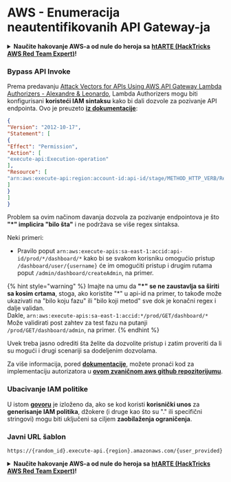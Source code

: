 # AWS - Enumeracija neautentifikovanih API Gateway-ja

<details>

<summary><strong>Naučite hakovanje AWS-a od nule do heroja sa</strong> <a href="https://training.hacktricks.xyz/courses/arte"><strong>htARTE (HackTricks AWS Red Team Expert)</strong></a><strong>!</strong></summary>

Drugi načini podrške HackTricks-u:

* Ako želite da vidite **vašu kompaniju reklamiranu na HackTricks-u** ili **preuzmete HackTricks u PDF formatu**, proverite [**SUBSCRIPTION PLANS**](https://github.com/sponsors/carlospolop)!
* Nabavite [**zvanični PEASS & HackTricks swag**](https://peass.creator-spring.com)
* Otkrijte [**The PEASS Family**](https://opensea.io/collection/the-peass-family), našu kolekciju ekskluzivnih [**NFT-ova**](https://opensea.io/collection/the-peass-family)
* **Pridružite se** 💬 [**Discord grupi**](https://discord.gg/hRep4RUj7f) ili [**telegram grupi**](https://t.me/peass) ili nas **pratite** na **Twitter-u** 🐦 [**@hacktricks_live**](https://twitter.com/hacktricks_live)**.**
* **Podelite svoje hakovanje trikove slanjem PR-ova na** [**HackTricks**](https://github.com/carlospolop/hacktricks) i [**HackTricks Cloud**](https://github.com/carlospolop/hacktricks-cloud) github repozitorijume.

</details>

### Bypass API Invoke

Prema predavanju [Attack Vectors for APIs Using AWS API Gateway Lambda Authorizers - Alexandre & Leonardo](https://www.youtube.com/watch?v=bsPKk7WDOnE), Lambda Authorizers mogu biti konfigurisani **koristeći IAM sintaksu** kako bi dali dozvole za pozivanje API endpointa. Ovo je preuzeto [**iz dokumentacije**](https://docs.aws.amazon.com/apigateway/latest/developerguide/api-gateway-control-access-using-iam-policies-to-invoke-api.html):
```json
{
"Version": "2012-10-17",
"Statement": [
{
"Effect": "Permission",
"Action": [
"execute-api:Execution-operation"
],
"Resource": [
"arn:aws:execute-api:region:account-id:api-id/stage/METHOD_HTTP_VERB/Resource-path"
]
}
]
}
```
Problem sa ovim načinom davanja dozvola za pozivanje endpointova je što **"\*" implicira "bilo šta"** i ne podržava se više regex sintaksa.

Neki primeri:

* Pravilo poput `arn:aws:execute-apis:sa-east-1:accid:api-id/prod/*/dashboard/*` kako bi se svakom korisniku omogućio pristup `/dashboard/user/{username}` će im omogućiti pristup i drugim rutama poput `/admin/dashboard/createAdmin`, na primer.

{% hint style="warning" %}
Imajte na umu da **"\*" se ne zaustavlja sa širiti sa kosim crtama**, stoga, ako koristite "\*" u api-id na primer, to takođe može ukazivati na "bilo koju fazu" ili "bilo koji metod" sve dok je konačni regex i dalje validan.\
Dakle, `arn:aws:execute-apis:sa-east-1:accid:*/prod/GET/dashboard/*`\
Može validirati post zahtev za test fazu na putanji `/prod/GET/dashboard/admin`, na primer.
{% endhint %}

Uvek treba jasno odrediti šta želite da dozvolite pristup i zatim proveriti da li su mogući i drugi scenariji sa dodeljenim dozvolama.

Za više informacija, pored [**dokumentacije**](https://docs.aws.amazon.com/apigateway/latest/developerguide/api-gateway-control-access-using-iam-policies-to-invoke-api.html), možete pronaći kod za implementaciju autorizatora u [**ovom zvaničnom aws github repozitorijumu**](https://github.com/awslabs/aws-apigateway-lambda-authorizer-blueprints/tree/master/blueprints).

### Ubacivanje IAM politike

U istom [**govoru**](https://www.youtube.com/watch?v=bsPKk7WDOnE) je izloženo da, ako se kod koristi **korisnički unos** za **generisanje IAM politika**, džokere (i druge kao što su "." ili specifični stringovi) mogu biti uključeni sa ciljem **zaobilaženja ograničenja**.

### Javni URL šablon
```
https://{random_id}.execute-api.{region}.amazonaws.com/{user_provided}
```
<details>

<summary><strong>Naučite hakovanje AWS-a od nule do heroja sa</strong> <a href="https://training.hacktricks.xyz/courses/arte"><strong>htARTE (HackTricks AWS Red Team Expert)</strong></a><strong>!</strong></summary>

Drugi načini podrške HackTricks-u:

* Ako želite da vidite **vašu kompaniju reklamiranu na HackTricks-u** ili **preuzmete HackTricks u PDF formatu** proverite [**PLANOVE ZA PRETPLATU**](https://github.com/sponsors/carlospolop)!
* Nabavite [**zvanični PEASS & HackTricks swag**](https://peass.creator-spring.com)
* Otkrijte [**The PEASS Family**](https://opensea.io/collection/the-peass-family), našu kolekciju ekskluzivnih [**NFT-ova**](https://opensea.io/collection/the-peass-family)
* **Pridružite se** 💬 [**Discord grupi**](https://discord.gg/hRep4RUj7f) ili [**telegram grupi**](https://t.me/peass) ili nas **pratite** na **Twitter-u** 🐦 [**@hacktricks_live**](https://twitter.com/hacktricks_live)**.**
* **Podelite svoje hakovanje trikove slanjem PR-ova na** [**HackTricks**](https://github.com/carlospolop/hacktricks) i [**HackTricks Cloud**](https://github.com/carlospolop/hacktricks-cloud) github repozitorijume.

</details>
